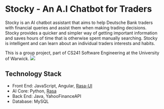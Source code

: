 # Stocky - An A.I Chatbot for Traders
Stocky is an AI chatbot assistant that aims to help Deutsche Bank traders with financial queries and assist them when making trading decisions. Stocky provides a quicker and simpler way of getting important information and saves hours of time that is otherwise spent manually searching. Stocky is intelligent and can learn about an individual traders interests and habits.

This is a group project, part of CS241 Software Engineering at the University of Warwick.
![](https://i.imgur.com/bYErSqt.png)

## Technology Stack
- Front End: JavaScript, Angular, [Rasa-UI](https://github.com/paschmann/rasa-ui)
- AI Core: Python, [Rasa](https://github.com/RasaHQ/rasa)
- Back End: Java, YahooFinanceAPI
- Database: MySQL
